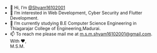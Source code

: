 - 👋 Hi, I’m [@Shyam16102001](https://github.com/Shyam16102001)
- 👀 I’m interested in Web Development, Cyber Security and Flutter Development.
- 🌱 I’m currently studying B.E Computer Science Engineering in Thiagarajar College of Engineering,Madurai.
- 📫 To reach me please mail me at [m.s.m.shyam16102001@gmail.com](mailto:m.s.m.shyam16102001@gmail.com). \
With ❤️,\
M.S.M.

<!---
Shyam16102001/Shyam16102001 is a ✨ special ✨ repository because its `README.md` (this file) appears on your GitHub profile.
You can click the Preview link to take a look at your changes.
- 💞️ I’m looking to collaborate on Web development projects.
--->
  

